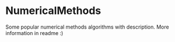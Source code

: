 # NumericalMethods
Some popular numerical methods algorithms with description. More information in readme :)
